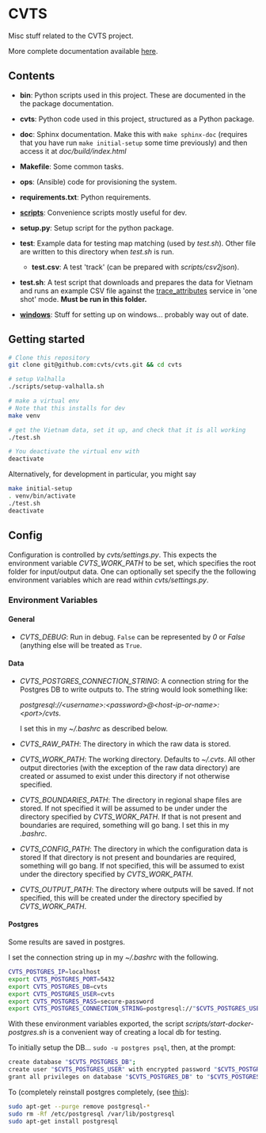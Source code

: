 # CVTS

Misc stuff related to the CVTS project.

More complete documentation available [here](https://cvts.github.io/cvts/).



## Contents

- **bin**: Python scripts used in this project. These are documented in the the
  package documentation.

- **cvts**: Python code used in this project, structured as a Python package.

- **doc**: Sphinx documentation. Make this with `make sphinx-doc` (requires
  that you have run `make initial-setup` some time previously) and then access
  it at *doc/build/index.html*

- **Makefile**: Some common tasks.

- **ops**: (Ansible) code for provisioning the system.

- **requirements.txt**: Python requirements.

- **[scripts](scripts/README.md)**: Convenience scripts mostly useful for dev.

- **setup.py**: Setup script for the python package.

- **test**: Example data for testing map matching (used by *test.sh*). Other
  file are written to this directory when *test.sh* is run.

    - **test.csv**: A test 'track' (can be prepared with *scripts/csv2json*).

- **test.sh**: A test script that downloads and prepares the data for Vietnam
  and runs an example CSV file against the
  [trace_attributes](https://valhalla.readthedocs.io/en/latest/api/map-matching/api-reference/#outputs-of-trace_attributes)
  service in 'one shot' mode. **Must be run in this folder.**

- **[windows](./windows/README.md)**: Stuff for setting up on windows...
  probably way out of date.



## Getting started

```bash
# Clone this repository
git clone git@github.com:cvts/cvts.git && cd cvts

# setup Valhalla
./scripts/setup-valhalla.sh

# make a virtual env
# Note that this installs for dev
make venv

# get the Vietnam data, set it up, and check that it is all working
./test.sh

# You deactivate the virtual env with
deactivate
```


Alternatively, for development in particular, you might say

```bash
make initial-setup
. venv/bin/activate
./test.sh
deactivate
```



## Config

Configuration is controlled by *cvts/settings.py*. This expects the environment
variable *CVTS_WORK_PATH* to be set, which specifies the root folder for
input/output data. One can optionally set specify the the following environment
variables which are read within *cvts/settings.py*.

### Environment Variables

#### General

- *CVTS_DEBUG*: Run in debug. `False` can be represented by *0* or *False*
  (anything else will be treated as `True`.


#### Data

- *CVTS_POSTGRES_CONNECTION_STRING*: A connection string for the Postgres DB to
  write outputs to. The string would look something like:

  *postgresql://\<username\>:\<password\>@\<host-ip-or-name\>:\<port\>/cvts*.

  I set this in my *~/.bashrc* as described below.

- *CVTS_RAW_PATH*: The directory in which the raw data is stored.

- *CVTS_WORK_PATH*: The working directory. Defaults to *~/.cvts*. All other
  output directories (with the exception of the raw data directory) are
  created or assumed to exist under this directory if not otherwise specified.

- *CVTS_BOUNDARIES_PATH*: The directory in regional shape files are stored. If
  not specified it will be assumed to be under under the directory specified by
  *CVTS_WORK_PATH*. If that is not present and boundaries are required,
  something will go bang. I set this in my *.bashrc*.

- *CVTS_CONFIG_PATH*: The directory in which the configuration data is stored
  If that directory is not present and boundaries are required, something will
  go bang. If not specified, this will be assumed to exist under the directory
  specified by *CVTS_WORK_PATH*.

- *CVTS_OUTPUT_PATH*: The directory where outputs will be saved. If not
  specified, this will be created under the directory specified by
  *CVTS_WORK_PATH*.


#### Postgres

Some results are saved in postgres.

I set the connection string up in my *~/.bashrc* with the following.

```bash
CVTS_POSTGRES_IP=localhost
export CVTS_POSTGRES_PORT=5432
export CVTS_POSTGRES_DB=cvts
export CVTS_POSTGRES_USER=cvts
export CVTS_POSTGRES_PASS=secure-password
export CVTS_POSTGRES_CONNECTION_STRING=postgresql://"$CVTS_POSTGRES_USER":"$CVTS_POSTGRES_PASS"@"$CVTS_POSTGRES_IP":"$CVTS_POSTGRES_PORT"/"$CVTS_POSTGRES_DB"
```

With these environment variables exported, the script *scripts/start-docker-postgres.sh* is a convenient way of creating a local db for testing.

To initially setup the DB... `sudo -u postgres psql`, then, at the prompt:

```bash
create database "$CVTS_POSTGRES_DB";
create user "$CVTS_POSTGRES_USER" with encrypted password "$CVTS_POSTGRES_PASS";
grant all privileges on database "$CVTS_POSTGRES_DB" to "$CVTS_POSTGRES_USER";
```

To (completely reinstall postgres completely, (see
[this](https://askubuntu.com/questions/817868/how-do-i-reinstall-postgresql-9-5-on-ubuntu-xenial-16-04-1)):

```bash
sudo apt-get --purge remove postgresql-*
sudo rm -Rf /etc/postgresql /var/lib/postgresql
sudo apt-get install postgresql
```

